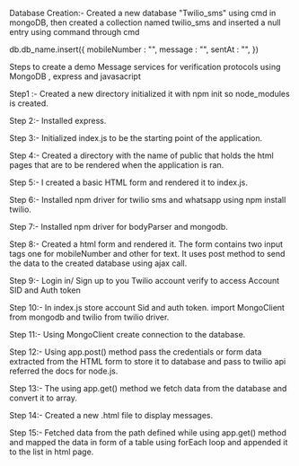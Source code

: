 Database Creation:-
Created a new database "Twilio_sms" using cmd in mongoDB, then created a collection named twilio_sms and inserted a null entry using command through cmd

db.db_name.insert({
mobileNumber : "",
message : "",
sentAt : "",
})

Steps to create a demo Message services for verification protocols using MongoDB , express and javasacript

Step1 :-
Created a new directory initialized it with npm init so node_modules is created.

Step 2:-
Installed express.

Step 3:-
Initialized index.js to be the starting point of the application.

Step 4:-
Created a directory with the name of public that holds the html pages that are to be rendered when the application is ran.

Step 5:-
I created a basic HTML form and rendered it to index.js.

Step 6:-
Installed npm driver for twilio sms and whatsapp using npm install twilio.

Step 7:-
Installed npm driver for bodyParser and mongodb.

Step 8:-
Created a html form and rendered it. The form contains two input tags one for mobileNumber and other for text. It uses post
method to send the data to the created database using ajax call.

Step 9:-
Login in/ Sign up to you Twilio account verify to access Account SID and Auth token

Step 10:-
In index.js store account Sid and auth token. import MongoClient from mongodb and twilio from twilio driver.

Step 11:-
Using MongoClient create connection to the database.

Step 12:-
Using app.post() method pass the credentials or form data extracted from the HTML form to store it to database and pass to
twilio api referred the docs for node.js.

Step 13:-
The using app.get() method we fetch data from the database and convert it to array.

Step 14:-
Created a new .html file to display messages.

Step 15:-
Fetched data from the path defined while using app.get() method and mapped the data in form of a table using forEach loop
and appended it to the list in html page.
